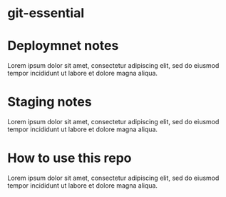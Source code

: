 # git-essential

# Deploymnet notes
Lorem ipsum dolor sit amet, consectetur adipiscing elit, sed do eiusmod tempor incididunt ut labore et dolore magna aliqua.
# Staging  notes

Lorem ipsum dolor sit amet, consectetur adipiscing elit, sed do eiusmod tempor incididunt ut labore et dolore magna aliqua.
# How to use this repo

Lorem ipsum dolor sit amet, consectetur adipiscing elit, sed do eiusmod tempor incididunt ut labore et dolore magna aliqua.
